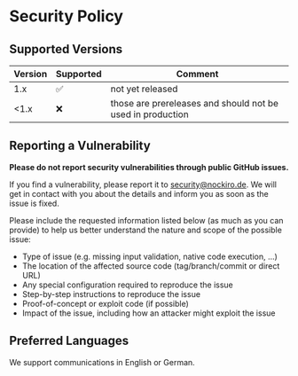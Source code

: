 # Security Policy

## Supported Versions

| Version | Supported          | Comment |
| ------- | ------------------ | ------- |
| 1.x   | :white_check_mark: | not yet released |
| <1.x   | :x:                | those are prereleases and should not be used in production |

## Reporting a Vulnerability
**Please do not report security vulnerabilities through public GitHub issues.**

If you find a vulnerability, please report it to security@nockiro.de. We will get in contact with you about the details and inform you as soon as the issue is fixed.

Please include the requested information listed below (as much as you can provide) to help us better understand the nature and scope of the possible issue:

  * Type of issue (e.g. missing input validation, native code execution, ...)
  * The location of the affected source code (tag/branch/commit or direct URL)
  * Any special configuration required to reproduce the issue
  * Step-by-step instructions to reproduce the issue
  * Proof-of-concept or exploit code (if possible)
  * Impact of the issue, including how an attacker might exploit the issue

## Preferred Languages

We support communications in English or German.

